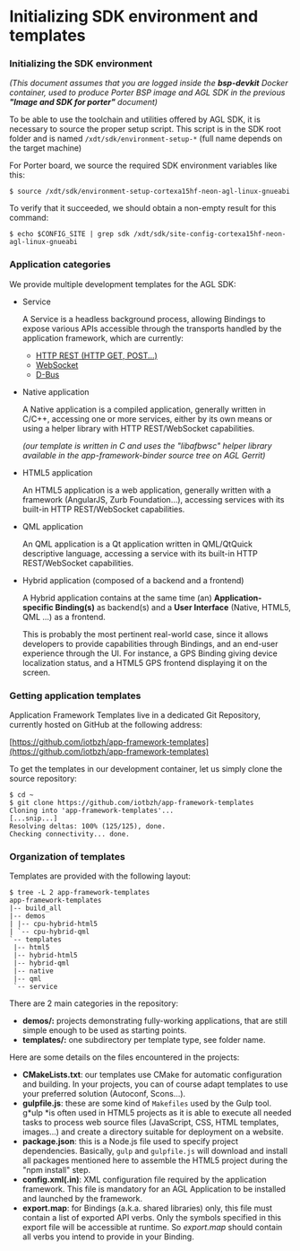 # Initializing SDK environment and templates

### Initializing the SDK environment

*(This document assumes that you are logged inside the **bsp-devkit** Docker
container, used to produce Porter BSP image and AGL SDK in the
previous **"Image and SDK for porter"** document)*

To be able to use the toolchain and utilities offered by AGL SDK, it is
necessary to source the proper setup script. This script is in the SDK
root folder and is named `/xdt/sdk/environment-setup-*` (full name
depends on the target machine)

For Porter board, we source the required SDK environment variables like
this:
```
$ source /xdt/sdk/environment-setup-cortexa15hf-neon-agl-linux-gnueabi
```

To verify that it succeeded, we should obtain a non-empty result for
this command:
```
$ echo $CONFIG_SITE | grep sdk /xdt/sdk/site-config-cortexa15hf-neon-agl-linux-gnueabi
```

### Application categories

We provide multiple development templates for the AGL SDK:

- Service

  A Service is a headless background process, allowing Bindings to expose
  various APIs accessible through the transports handled by the application
  framework, which are currently:
  - [HTTP REST (HTTP GET, POST...)](https://en.wikipedia.org/wiki/Representational_state_transfer)
  - [WebSocket](https://en.wikipedia.org/wiki/WebSocket)
  - [D-Bus](https://www.freedesktop.org/wiki/Software/dbus/)

- Native application

  A Native application is a compiled application, generally written in C/C++,
  accessing one or more services, either by its own means or using a helper
  library with HTTP REST/WebSocket capabilities.

  *(our template is written in C and uses the "libafbwsc" helper library
  available in the app-framework-binder source tree on AGL Gerrit)*

- HTML5 application

  An HTML5 application is a web application, generally written with a framework
  (AngularJS, Zurb Foundation...), accessing services with its built-in HTTP
  REST/WebSocket capabilities.

- QML application

  An QML application is a Qt application written in QML/QtQuick descriptive
  language, accessing a service with its built-in HTTP REST/WebSocket
  capabilities.

- Hybrid application (composed of a backend and a frontend)

  A Hybrid application contains at the same time (an) **Application-specific
  Binding(s)** as backend(s) and a **User Interface** (Native, HTML5, QML ...)
  as a frontend.

  This is probably the most pertinent real-world case, since it allows
  developers to provide capabilities through Bindings, and an end-user
  experience through the UI. For instance, a GPS Binding giving device
  localization status, and a HTML5 GPS frontend displaying it on the screen.

### Getting application templates

Application Framework Templates live in a dedicated Git Repository,
currently hosted on GitHub at the following address:

[https://github.com/iotbzh/app-framework-templates](https://github.com/iotbzh/app-framework-templates)

To get the templates in our development container, let us simply clone
the source repository:
```
$ cd ~
$ git clone https://github.com/iotbzh/app-framework-templates
Cloning into 'app-framework-templates'...
[...snip...]
Resolving deltas: 100% (125/125), done.
Checking connectivity... done.
```

### Organization of templates

Templates are provided with the following layout:
```
$ tree -L 2 app-framework-templates
app-framework-templates
|-- build_all
|-- demos
| |-- cpu-hybrid-html5
| `-- cpu-hybrid-qml
`-- templates
 |-- html5
 |-- hybrid-html5
 |-- hybrid-qml
 |-- native
 |-- qml
 `-- service
```

There are 2 main categories in the repository:

- **demos/:** projects demonstrating fully-working applications, that
  are still simple enough to be used as starting points.
- **templates/:** one subdirectory per template type, see folder name.

Here are some details on the files encountered in the projects:

- **CMakeLists.txt**: our templates use CMake for automatic
  configuration and building. In your projects, you can of course
  adapt templates to use your preferred solution \(Autoconf, Scons...\).
- **gulpfile.js**: these are some kind of `Makefiles` used by the
  Gulp tool. g*ulp *is often used in HTML5 projects as it is able to
  execute all needed tasks to process web source files (JavaScript,
  CSS, HTML templates, images...) and create a directory suitable for
  deployment on a website.
- **package.json**: this is a Node.js file used to specify project
  dependencies. Basically, `gulp` and `gulpfile.js` will download and
  install all packages mentioned here to assemble the HTML5 project
  during the "npm install" step.
- **config.xml\(.in\)**: XML configuration file required by the
  application framework. This file is mandatory for an AGL Application
  to be installed and launched by the framework.
- **export.map**: for Bindings \(a.k.a. shared libraries\) only, this
  file must contain a list of exported API verbs. Only the symbols
  specified in this export file will be accessible at runtime. So
  *export.map* should contain all verbs you intend to provide in your
  Binding.
